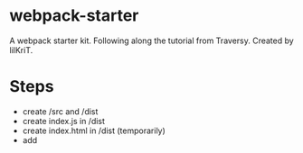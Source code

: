# webpack-starter

A webpack starter kit. Following along the tutorial from Traversy.
Created by lilKriT.

# Steps

- create /src and /dist
- create index.js in /dist
- create index.html in /dist (temporarily)
- add <script> in the html
- `npm init -y`
- `npm i -D webpack webpack-cli`
- add a build script `build: "webpack"` (you can add --mode)
